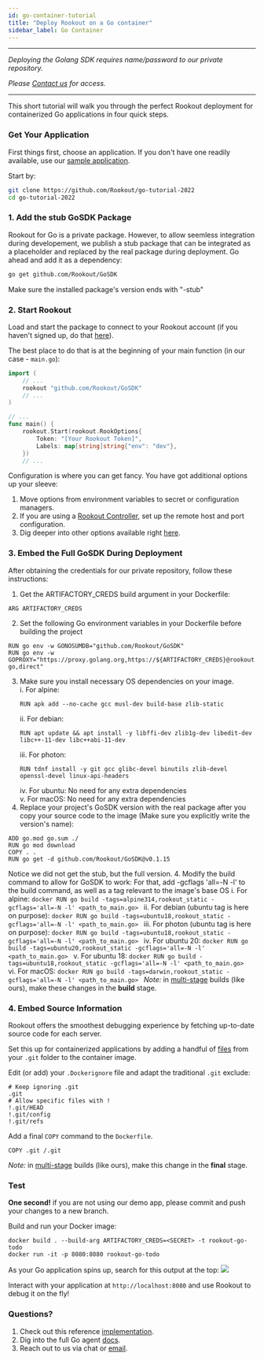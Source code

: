 ```yaml
---
id: go-container-tutorial
title: "Deploy Rookout on a Go container"
sidebar_label: Go Container
---
```


---

*Deploying the Golang SDK requires name/password to our private repository.*

*Please [Contact us](https://www.rookout.com/company/contact) for access.*

---

This short tutorial will walk you through the perfect Rookout deployment for containerized Go applications in four quick steps.

### Get Your Application

First things first, choose an application.
If you don't have one readily available, use our [sample application](https://github.com/Rookout/go-tutorial-2022).  

Start by:
```bash
git clone https://github.com/Rookout/go-tutorial-2022
cd go-tutorial-2022
```

### 1. Add the stub GoSDK Package

Rookout for Go is a private package.
However, to allow seemless integration during developement, we publish a stub package that can be integrated as a placeholder
and replaced by the real package during deployment.
Go ahead and add it as a dependency:
```bash
go get github.com/Rookout/GoSDK
```
Make sure the installed package's version ends with "-stub"
### 2. Start Rookout

Load and start the package to connect to your Rookout account (if you haven't signed up, do that [here](https://app.rookout.com/#mode=signUp)).

The best place to do that is at the beginning of your main function (in our case - `main.go`):
```go
import (
	// ...
	rookout "github.com/Rookout/GoSDK"
	// ...
)

// ...
func main() {
    rookout.Start(rookout.RookOptions{
		Token: "[Your Rookout Token]",
		Labels: map[string]string{"env": "dev"},
	})
    // ...
```
<div class="rookout-org-info"></div>

Configuration is where you can get fancy. You have got additional options up your sleeve:
1. Move options from environment variables to secret or configuration managers.
2. If you are using a [Rookout Controller](etl-controller-intro), set up the remote host and port configuration.
3. Dig deeper into other options available right [here](go-setup#start).

### 3. Embed the Full GoSDK During Deployment
After obtaining the credentials for our private repository, follow these instructions:
1. Get the ARTIFACTORY_CREDS build argument in your Dockerfile:
```docker
ARG ARTIFACTORY_CREDS
```
2. Set the following Go environment variables in your Dockerfile before building the project
```docker
RUN go env -w GONOSUMDB="github.com/Rookout/GoSDK"
RUN go env -w GOPROXY="https://proxy.golang.org,https://${ARTIFACTORY_CREDS}@rookout.jfrog.io/artifactory/api/go/rookout-go,direct"
```
3. Make sure you install necessary OS dependencies on your image.\
    i. For alpine:
    ```docker
    RUN apk add --no-cache gcc musl-dev build-base zlib-static
    ```
    ii. For debian:
    ```docker
    RUN apt update && apt install -y libffi-dev zlib1g-dev libedit-dev libc++-11-dev libc++abi-11-dev
    ```
    iii. For photon:
    ```docker
    RUN tdnf install -y git gcc glibc-devel binutils zlib-devel openssl-devel linux-api-headers
    ```
    iv. For ubuntu: No need for any extra dependencies\
    v. For macOS: No need for any extra dependencies
3. Replace your project's GoSDK version with the real package after you copy your source code to the image (Make sure you explicitly write the version's name):
```docker
ADD go.mod go.sum ./
RUN go mod download
COPY . .
RUN go get -d github.com/Rookout/GoSDK@v0.1.15
```
Notice we did not get the stub, but the full version.
4. Modify the build command to allow for GoSDK to work:
For that, add -gcflags 'all=-N -l' to the build command, as well as a tag relevant to the image's base OS
    i. For alpine:
    ```docker
    RUN go build -tags=alpine314,rookout_static -gcflags='all=-N -l' <path_to_main.go>
    ```
    ii. For debian (ubuntu tag is here on purpose):
    ```docker
    RUN go build -tags=ubuntu18,rookout_static -gcflags='all=-N -l' <path_to_main.go>
    ```
    iii. For photon (ubuntu tag is here on purpose):
    ```docker
    RUN go build -tags=ubuntu18,rookout_static -gcflags='all=-N -l' <path_to_main.go>
    ```
    iv. For ubuntu 20:
    ```docker
    RUN go build -tags=ubuntu20,rookout_static -gcflags='all=-N -l' <path_to_main.go>
    ```
    v. For ubuntu 18:
    ```docker
    RUN go build -tags=ubuntu18,rookout_static -gcflags='all=-N -l' <path_to_main.go>
    ```
    vi. For macOS:
    ```docker
    RUN go build -tags=darwin,rookout_static -gcflags='all=-N -l' <path_to_main.go>
    ```
*Note:* in [multi-stage](https://docs.docker.com/develop/develop-images/multistage-build/) builds (like ours), make these changes in the **build** stage.
### 4. Embed Source Information

Rookout offers the smoothest debugging experience by fetching up-to-date source code for each server.

Set this up for containerized applications by adding a handful of [files](https://www.rookout.com/blog/embedding-source-code-version-information-in-docker-images/) from your `.git` folder to the container image.

Edit (or add) your `.Dockerignore` file and adapt the traditional `.git` exclude:
```ignore
# Keep ignoring .git
.git
# Allow specific files with !
!.git/HEAD
!.git/config
!.git/refs
```

Add a final `COPY` command to the `Dockerfile`.
```docker
COPY .git /.git
```

*Note:* in [multi-stage](https://docs.docker.com/develop/develop-images/multistage-build/) builds (like ours), make this change in the **final** stage.
### Test

**One second!** if you are not using our demo app, please commit and push your changes to a new branch.

Build and run your Docker image:
```
docker build . --build-arg ARTIFACTORY_CREDS=<SECRET> -t rookout-go-todo
docker run -it -p 8080:8080 rookout-go-todo
```

As your Go application spins up, search for this output at the top:
<img src="/img/screenshots/go_success.png" />

Interact with your application at `http://localhost:8080` and use Rookout to debug it on the fly!

### Questions?

1. Check out this reference [implementation](https://github.com/Rookout/go-tutorial-2022/compare/configure-rookout).
2. Dig into the full Go agent [docs](go-setup).
3. Reach out to us via chat or [email](mailto:support@rookout.com).
